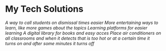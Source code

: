  # My Tech Solutions
*A way to call students on dismissal times easier*
*More entertaining ways to learn, like more games about the topics*
*Learning platforms for easier learning*
*A digital library for books and easy acces*
*Place air conditioners on all classrooms and when it detects that is too hot or at a certain time it turns on and after some minutes it turns off*
